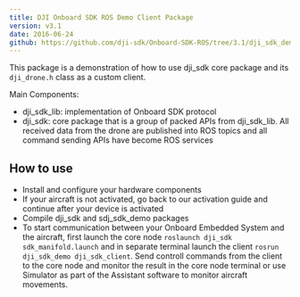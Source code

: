 ```yaml
---
title: DJI Onboard SDK ROS Demo Client Package
version: v3.1 
date: 2016-06-24
github: https://github.com/dji-sdk/Onboard-SDK-ROS/tree/3.1/dji_sdk_demo
---
```


This package is a demonstration of how to use dji_sdk core package and its `dji_drone.h` class as a custom client. 

Main Components:
  
  * dji_sdk_lib: implementation of Onboard SDK protocol
  * dji_sdk: core package that is a group of packed APIs from dji_sdk_lib. All received data from the drone are published into ROS topics and all command sending APIs have become ROS services

## How to use

  * Install and configure your hardware components
  * If your aircraft is not activated, go back to our activation guide and continue after your device is activated
  * Compile dji_sdk and sdj_sdk_demo packages
  * To start communication between your Onboard Embedded System and the aircraft, first launch the core node ``roslaunch dji_sdk sdk_manifold.launch`` and in separate terminal launch the client ``rosrun dji_sdk_demo dji_sdk_client``. Send controll commands from the client to the core node and monitor the result in the core node terminal or use Simulator as part of the Assistant software to monitor aircraft movements.
